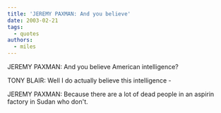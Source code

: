 ```yaml
---
title: 'JEREMY PAXMAN: And you believe'
date: 2003-02-21
tags:
  - quotes
authors:
  - miles
---
```


JEREMY PAXMAN: And you believe American intelligence?

TONY BLAIR: Well I do actually believe this intelligence -

JEREMY PAXMAN: Because there are a lot of dead people in an aspirin factory in Sudan who don't.
